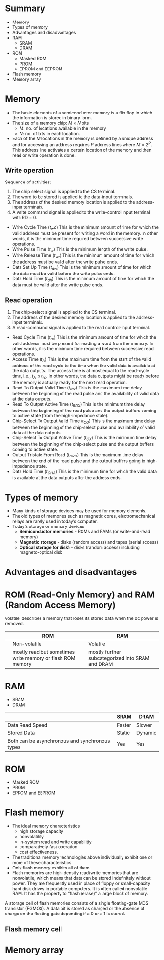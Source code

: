 # Summary
- Memory
- Types of memory
- Advantages and disadvantages
- RAM
    - SRAM
    - DRAM
- ROM
    - Masked ROM
    - PROM
    - EPROM and EEPROM
- Flash memory
- Memory array
# Memory
- The basic elements of a semiconductor memory is a flip flop in which the information is stored in binary form. 
- The size of a memory chip: $M \times N$ bits
    - $M$: no. of locations available in the memory 
    - $N$: no. of bits in each location.
- Each of the $M$ locations in the memory is defined by a unique address and for accessing an address requires $P$ address lines where $M=2^P$. This address line activates a certain location of the memory and then read or write operation is done.
## Write operation
Sequence of activities:
1. The chip select signal is applied to the CS terminal.
2. The word to be stored is applied to the data-input terminals.
3. The address of the desired memory location is applied to the address-input terminals.
4. A write command signal is applied to the write-control input terminal with RD = 0.
- Write Cycle Time ($t_wc$)
This is the minimum amount of time for which the valid address must be present for writing a word in the memory. In other words, it is the minimum time required between successive write operations.
- Write Pulse Time ($t_w$)
This is the minimum length of the write pulse.
- Write Release Time ($t_{wr}$)
This is the minimum amount of time for which the address must be valid after the write pulse ends.
- Data Set Up Time ($t_{dw}$)
This is the minimum amount of time for which the data must be valid before the write pulse ends.
- Data Hold Time ($t_{dh}$)
This is the minimum amount of time for which the data must be valid after the write pulse ends.
## Read operation
1. The chip-select signal is applied to the CS terminal.
2. The address of the desired memory location is applied to the address-input terminals.
3. A read-command signal is applied to the read control-input terminal.
- Read Cycle Time ($t_{rc}$)
This is the minimum amount of time for which the valid address must be present for reading a word from the memory. In other words, it is the minimum time required between successive read operations.
- Access Time ($t_{A}$)
This is the maximum time from the start of the valid address of the read cycle to the time when the valid data is available at the data outputs. The access time is at most equal to the read-cycle time, i.e., $t_{A} \leq t_{rc}$. In other words, the data outputs might be ready before the memory is actually ready for the next read operation.
- Read To Output Valid Time ($t_{rdv}$)
This is the maximum time delay between the beginning of the read pulse and the availability of valid data at the data outputs.
- Read To Output Active Time ($t_{RDX}$)
This is the minimum time delay between the beginning of the read pulse and the output buffers coming to active state (from the high-impedance state).
- Chip-Select To Output Valid Time ($t_{CO}$)
This is the maximum time delay between the beginning of the chip-select pulse and availability of valid data at the data outputs.
- Chip-Select To Output Active Time ($t_{CX}$)
This is the minimum time delay between the beginning of the chip-select pulse and the output buffers coming to active state.
- Output Tristate From Read ($t_{ORD}$)
This is the maximum time delay between the end of the read pulse and the output buffers going to high-impedance state.
- Data Hold Time ($t_{OHA}$)
This is the minimum time for which the valid data is available at the data outputs after the address ends.
# Types of memory
- Many kinds of storage devices may be used for memory elements. 
- The old types of memories such as magnetic cores, electromechanical relays are rarely used in today’s computer. 
- Today’s storage or memory devices
  - **Semiconductor memories** - ROMs and RAMs (or write-and-read memory)
  - **Magnetic storage** - disks (random access) and tapes (serial access)
  - **Optical storage (or disk)** - disks (random access) including magneto-optical disk

# Advantages and disadvantages

# ROM (Read-Only Memory) and RAM (Random Access Memory)
volatile: describes a memory that loses its stored data when the dc power is removed. 

||ROM|RAM|
|---|---|---|
||Non-volatile|Volatile|
||mostly read but sometimes write memory or flash ROM memory|mostly further subcategorized into SRAM and DRAM|
# RAM
- SRAM
- DRAM

||SRAM|DRAM|
|---|---|---|
|Data Read Speed|Faster|Slower|
|Stored Data|Static|Dynamic|
|Both can be asynchronous and synchronous types|Yes|Yes|
# ROM
- Masked ROM
- PROM
- EPROM and EEPROM
# Flash memory
- The ideal memory characteristics
    - high storage capacity
    - nonvolatility
    - in-system read and write capabilitiy
    - comparatively fast operation
    - cost effectiveness.
- The traditional memory technologies above individually exhibit one or more of these characteristics
- Only flash memory exhibits all of them.
- Flash memories are high-density read/write memories that are nonvolatile, which means that data can be stored indefinitely without power. They are frequently used in place of floppy or small-capacity hard disk drives in portable computers. It is often called nonvolatile RAM. It has the property to “flash (erase)” a large block of memory.

A storage cell of flash memories consists of a single floating-gate MOS transistor (FGMOS). A data bit is stored as charged or the absence of charge on the floating gate depending if  a 0 or a 1 is stored. 
## Flash memory cell

# Memory array
